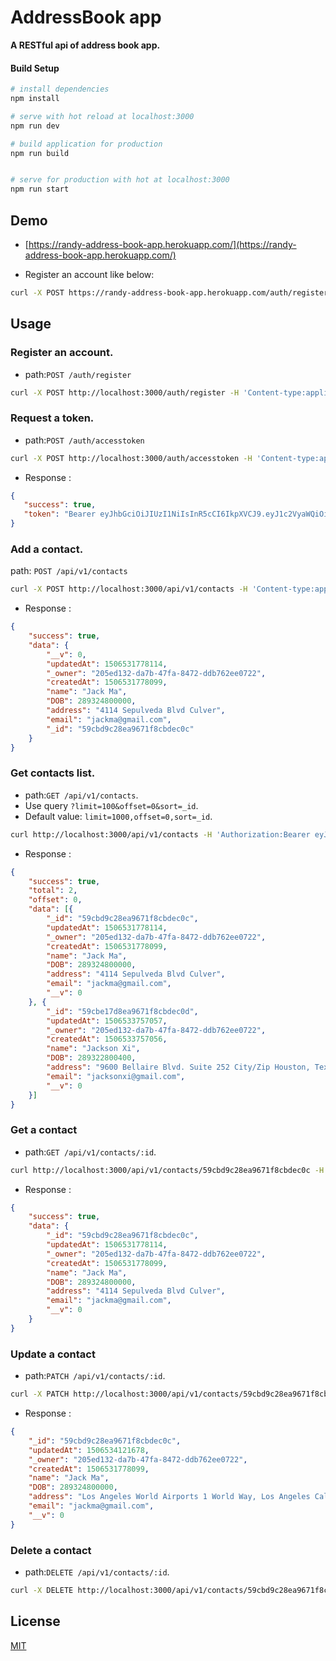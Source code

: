  
# AddressBook app

**A RESTful api of address book app.**
 

#### Build Setup

``` bash
# install dependencies
npm install

# serve with hot reload at localhost:3000
npm run dev

# build application for production
npm run build


# serve for production with hot at localhost:3000
npm run start
```
## Demo

- [https://randy-address-book-app.herokuapp.com/](https://randy-address-book-app.herokuapp.com/)

- Register an account like below:

```bash
curl -X POST https://randy-address-book-app.herokuapp.com/auth/register -H 'Content-type:application/json' -d '{"username":"test01","password":"123456"}'
```
## Usage

### Register an account.
- path:`POST /auth/register`

```bash
curl -X POST http://localhost:3000/auth/register -H 'Content-type:application/json' -d '{"username":"test01","password":"123456"}'
```

### Request a token.
- path:`POST /auth/accesstoken`

```bash
curl -X POST http://localhost:3000/auth/accesstoken -H 'Content-type:application/json' -d '{"username":"test01","password":"123456"}'
```
- Response :

```json
{
   "success": true,
   "token": "Bearer eyJhbGciOiJIUzI1NiIsInR5cCI6IkpXVCJ9.eyJ1c2VyaWQiOiIyMDVlZDEzMi1kYTdiLTQ3ZmEtODQ3Mi1kZGI3NjJlZTA3MjIiLCJpYXQiOjE1MDY1MzExMDgsImV4cCI6MTUwNzEzNTkwOH0.z7e0tyP_BtMErP9uDhRc7ihM-z2Jc5kRbrdY8_qYVJg"
}
```
### Add a contact. 
path: `POST /api/v1/contacts` 

```bash
curl -X POST http://localhost:3000/api/v1/contacts -H 'Content-type:application/json' -H 'Authorization:Bearer eyJhbGciOiJIUzI1NiIsInR5cCI6IkpXVCJ9.eyJ1c2VyaWQiOiIyMDVlZDEzMi1kYTdiLTQ3ZmEtODQ3Mi1kZGI3NjJlZTA3MjIiLCJpYXQiOjE1MDY1MzExMDgsImV4cCI6MTUwNzEzNTkwOH0.z7e0tyP_BtMErP9uDhRc7ihM-z2Jc5kRbrdY8_qYVJg' -d '{"name":"Jack Ma","DOB":289324800000,"address":"4114 Sepulveda Blvd Culver","email":"jackma@gmail.com"}'
```
- Response :

```json
{
    "success": true,
    "data": {
        "__v": 0,
        "updatedAt": 1506531778114,
        "_owner": "205ed132-da7b-47fa-8472-ddb762ee0722",
        "createdAt": 1506531778099,
        "name": "Jack Ma",
        "DOB": 289324800000,
        "address": "4114 Sepulveda Blvd Culver",
        "email": "jackma@gmail.com",
        "_id": "59cbd9c28ea9671f8cbdec0c"
    }
}
```
### Get contacts list.
- path:`GET /api/v1/contacts`.
- Use query `?limit=100&offset=0&sort=_id`.
- Default value: `limit=1000,offset=0,sort=_id`.

```bash
curl http://localhost:3000/api/v1/contacts -H 'Authorization:Bearer eyJhbGciOiJIUzI1NiIsInR5cCI6IkpXVCJ9.eyJ1c2VyaWQiOiIyMDVlZDEzMi1kYTdiLTQ3ZmEtODQ3Mi1kZGI3NjJlZTA3MjIiLCJpYXQiOjE1MDY1MzExMDgsImV4cCI6MTUwNzEzNTkwOH0.z7e0tyP_BtMErP9uDhRc7ihM-z2Jc5kRbrdY8_qYVJg'
```
- Response :

```json
{
    "success": true,
    "total": 2,
    "offset": 0,
    "data": [{
        "_id": "59cbd9c28ea9671f8cbdec0c",
        "updatedAt": 1506531778114,
        "_owner": "205ed132-da7b-47fa-8472-ddb762ee0722",
        "createdAt": 1506531778099,
        "name": "Jack Ma",
        "DOB": 289324800000,
        "address": "4114 Sepulveda Blvd Culver",
        "email": "jackma@gmail.com",
        "__v": 0
    }, {
        "_id": "59cbe17d8ea9671f8cbdec0d",
        "updatedAt": 1506533757057,
        "_owner": "205ed132-da7b-47fa-8472-ddb762ee0722",
        "createdAt": 1506533757056,
        "name": "Jackson Xi",
        "DOB": 289322800400,
        "address": "9600 Bellaire Blvd. Suite 252 City/Zip Houston, Texas 77036",
        "email": "jacksonxi@gmail.com",
        "__v": 0
    }]
}

```

### Get a contact
- path:`GET /api/v1/contacts/:id`.

```bash
curl http://localhost:3000/api/v1/contacts/59cbd9c28ea9671f8cbdec0c -H 'Authorization:Bearer eyJhbGciOiJIUzI1NiIsInR5cCI6IkpXVCJ9.eyJ1c2VyaWQiOiIyMDVlZDEzMi1kYTdiLTQ3ZmEtODQ3Mi1kZGI3NjJlZTA3MjIiLCJpYXQiOjE1MDY1MzExMDgsImV4cCI6MTUwNzEzNTkwOH0.z7e0tyP_BtMErP9uDhRc7ihM-z2Jc5kRbrdY8_qYVJg'
```

- Response :

```json
{
    "success": true,
    "data": {
        "_id": "59cbd9c28ea9671f8cbdec0c",
        "updatedAt": 1506531778114,
        "_owner": "205ed132-da7b-47fa-8472-ddb762ee0722",
        "createdAt": 1506531778099,
        "name": "Jack Ma",
        "DOB": 289324800000,
        "address": "4114 Sepulveda Blvd Culver",
        "email": "jackma@gmail.com",
        "__v": 0
    }
}

```

### Update a contact
- path:`PATCH /api/v1/contacts/:id`.

```bash
curl -X PATCH http://localhost:3000/api/v1/contacts/59cbd9c28ea9671f8cbdec0c -H 'Content-type:application/json' -H 'Authorization:Bearer eyJhbGciOiJIUzI1NiIsInR5cCI6IkpXVCJ9.eyJ1c2VyaWQiOiIyMDVlZDEzMi1kYTdiLTQ3ZmEtODQ3Mi1kZGI3NjJlZTA3MjIiLCJpYXQiOjE1MDY1MzExMDgsImV4cCI6MTUwNzEzNTkwOH0.z7e0tyP_BtMErP9uDhRc7ihM-z2Jc5kRbrdY8_qYVJg' -d '{"address":"Los Angeles World Airports 1 World Way, Los Angeles California 90045"}'
```
- Response :

```json
{
    "_id": "59cbd9c28ea9671f8cbdec0c",
    "updatedAt": 1506534121678,
    "_owner": "205ed132-da7b-47fa-8472-ddb762ee0722",
    "createdAt": 1506531778099,
    "name": "Jack Ma",
    "DOB": 289324800000,
    "address": "Los Angeles World Airports 1 World Way, Los Angeles California 90045",
    "email": "jackma@gmail.com",
    "__v": 0
}
```

### Delete a contact

- path:`DELETE /api/v1/contacts/:id`.

```bash
curl -X DELETE http://localhost:3000/api/v1/contacts/59cbd9c28ea9671f8cbdec0c -H 'Authorization:Bearer eyJhbGciOiJIUzI1NiIsInR5cCI6IkpXVCJ9.eyJ1c2VyaWQiOiIyMDVlZDEzMi1kYTdiLTQ3ZmEtODQ3Mi1kZGI3NjJlZTA3MjIiLCJpYXQiOjE1MDY1MzExMDgsImV4cCI6MTUwNzEzNTkwOH0.z7e0tyP_BtMErP9uDhRc7ihM-z2Jc5kRbrdY8_qYVJg'
```


## License

  [MIT](LICENSE)
